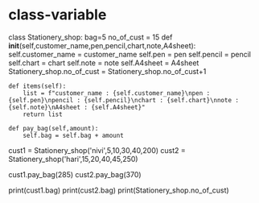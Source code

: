 # class-variable
class Stationery_shop:
    bag=5
    no_of_cust = 15
    def __init__(self,customer_name,pen,pencil,chart,note,A4sheet):
        self.customer_name = customer_name
        self.pen = pen
        self.pencil = pencil
        self.chart = chart
        self.note = note
        self.A4sheet = A4sheet
        Stationery_shop.no_of_cust = Stationery_shop.no_of_cust+1
        
    def items(self):
        list = f"customer_name : {self.customer_name}\npen : {self.pen}\npencil : {self.pencil}\nchart : {self.chart}\nnote : {self.note}\nA4sheet : {self.A4sheet}"
        return list
    
    def pay_bag(self,amount):
        self.bag = self.bag + amount
        
cust1 = Stationery_shop('nivi',5,10,30,40,200)
cust2 = Stationery_shop('hari',15,20,40,45,250)

cust1.pay_bag(285)
cust2.pay_bag(370)

print(cust1.bag)
print(cust2.bag)
print(Stationery_shop.no_of_cust)
